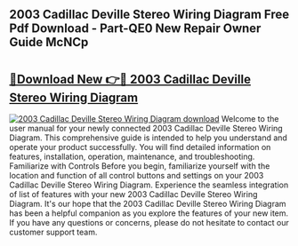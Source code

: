 ## 2003 Cadillac Deville Stereo Wiring Diagram Free Pdf Download - Part-QE0 New Repair Owner Guide McNCp

# <h2><a href="http://dfp9pj.blite.top/?on=2003+Cadillac+Deville+Stereo+Wiring+Diagram">🔗Download New 👉🔴 2003 Cadillac Deville Stereo Wiring Diagram</a></h2>

[![2003 Cadillac Deville Stereo Wiring Diagram download](https://i.imgur.com/lujVjoI.png)](http://dfp9pj.blite.top/?on=2003+Cadillac+Deville+Stereo+Wiring+Diagram)
Welcome to the user manual for your newly connected 2003 Cadillac Deville Stereo Wiring Diagram. This comprehensive guide is intended to help you understand and operate your product successfully. You will find detailed information on features, installation, operation, maintenance, and troubleshooting. Familiarize with Controls Before you begin, familiarize yourself with the location and function of all control buttons and settings on your 2003 Cadillac Deville Stereo Wiring Diagram. Experience the seamless integration of list of features with your new 2003 Cadillac Deville Stereo Wiring Diagram. It's our hope that the 2003 Cadillac Deville Stereo Wiring Diagram has been a helpful companion as you explore the features of your new item. If you have any questions or concerns, please do not hesitate to contact our customer support team.
